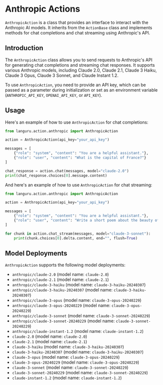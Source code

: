 # Anthropic Actions

`AnthropicAction` is a class that provides an interface to interact with the Anthropic AI models. It inherits from the `ActionBase` class and implements methods for chat completions and chat streaming using Anthropic's API.

## Introduction

The `AnthropicAction` class allows you to send requests to Anthropic's API for generating chat completions and streaming chat responses. It supports various Anthropic models, including Claude 2.0, Claude 2.1, Claude 3 Haiku, Claude 3 Opus, Claude 3 Sonnet, and Claude Instant 1.2.

To use `AnthropicAction`, you need to provide an API key, which can be passed as a parameter during initialization or set as an environment variable (`ANTHROPIC_API_KEY`, `OPENAI_API_KEY`, or `API_KEY`).

## Usage

Here's an example of how to use `AnthropicAction` for chat completions:

```python
from languru.action.anthropic import AnthropicAction

action = AnthropicAction(api_key="your_api_key")

messages = [
    {"role": "system", "content": "You are a helpful assistant."},
    {"role": "user", "content": "What is the capital of France?"}
]

chat_response = action.chat(messages, model="claude-2.0")
print(chat_response.choices[0].message.content)
```

And here's an example of how to use `AnthropicAction` for chat streaming:

```python
from languru.action.anthropic import AnthropicAction

action = AnthropicAction(api_key="your_api_key")

messages = [
    {"role": "system", "content": "You are a helpful assistant."},
    {"role": "user", "content": "Write a short poem about the beauty of nature."}
]

for chunk in action.chat_stream(messages, model="claude-3-sonnet"):
    print(chunk.choices[0].delta.content, end="", flush=True)
```

## Model Deployments

`AnthropicAction` supports the following model deployments:

- `anthropic/claude-2.0` (model name: `claude-2.0`)
- `anthropic/claude-2.1` (model name: `claude-2.1`)
- `anthropic/claude-3-haiku` (model name: `claude-3-haiku-20240307`)
- `anthropic/claude-3-haiku-20240307` (model name: `claude-3-haiku-20240307`)
- `anthropic/claude-3-opus` (model name: `claude-3-opus-20240229`)
- `anthropic/claude-3-opus-20240229` (model name: `claude-3-opus-20240229`)
- `anthropic/claude-3-sonnet` (model name: `claude-3-sonnet-20240229`)
- `anthropic/claude-3-sonnet-20240229` (model name: `claude-3-sonnet-20240229`)
- `anthropic/claude-instant-1.2` (model name: `claude-instant-1.2`)
- `claude-2.0` (model name: `claude-2.0`)
- `claude-2.1` (model name: `claude-2.1`)
- `claude-3-haiku` (model name: `claude-3-haiku-20240307`)
- `claude-3-haiku-20240307` (model name: `claude-3-haiku-20240307`)
- `claude-3-opus` (model name: `claude-3-opus-20240229`)
- `claude-3-opus-20240229` (model name: `claude-3-opus-20240229`)
- `claude-3-sonnet` (model name: `claude-3-sonnet-20240229`)
- `claude-3-sonnet-20240229` (model name: `claude-3-sonnet-20240229`)
- `claude-instant-1.2` (model name: `claude-instant-1.2`)
